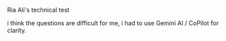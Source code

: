 Ria Ali's technical test 


i think the questions are difficult for me, i had to use Gemini AI / CoPilot for clarity.
